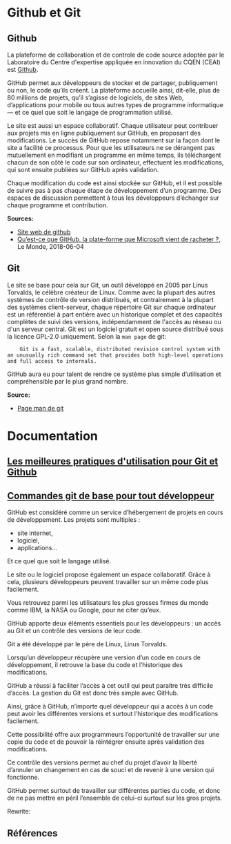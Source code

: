 # Github et Git


## Github
La plateforme de collaboration et de controle de code source adoptée par le Laboratoire du Centre d'expertise appliquée en innovation du CQEN (CEAI) est [Github](https://github.com).

GitHub permet aux développeurs de stocker et de partager, publiquement ou non, le code qu’ils créent. La plateforme accueille ainsi, dit-elle, plus de 80 millions de projets, qu’il s’agisse de logiciels, de sites Web, d’applications pour mobile ou tous autres types de programme informatique — et ce quel que soit le langage de programmation utilisé.

Le site est aussi un espace collaboratif. Chaque utilisateur peut contribuer aux projets mis en ligne publiquement sur GitHub, en proposant des modifications. Le succès de GitHub repose notamment sur la façon dont le site a facilité ce processus. Pour que les utilisateurs ne se dérangent pas mutuellement en modifiant un programme en même temps, ils téléchargent chacun de son côté le code sur son ordinateur, effectuent les modifications, qui sont ensuite publiées sur GitHub après validation. 

Chaque modification du code est ainsi stockée sur GitHub, et il est possible de suivre pas à pas chaque étape de développement d’un programme. Des espaces de discussion permettent à tous les développeurs d’échanger sur chaque programme et contribution.

**Sources:**  
- [Site web de github](https://github.com)
- [Qu’est-ce que GitHub, la plate-forme que Microsoft vient de racheter ?](https://www.lemonde.fr/pixels/article/2018/06/04/qu-est-ce-que-github-la-plate-forme-que-microsoft-vient-de-racheter_5309488_4408996.html), Le Monde, 2018-06-04


## Git
Le site se base pour cela sur Git, un outil développé en 2005 par Linus Torvalds, le célèbre créateur de Linux. Comme avec la plupart des autres systèmes de contrôle de version distribués, et contrairement à la plupart des systèmes client-serveur, chaque répertoire Git sur chaque ordinateur est un référentiel à part entière avec un historique complet et des capacités complètes de suivi des versions, indépendamment de l'accès au réseau ou d'un serveur central. Git est un logiciel gratuit et open source distribué sous la licence GPL-2.0 uniquement. Selon la `man page` de git: 

        Git is a fast, scalable, distributed revision control system with an unusually rich command set that provides both high-level operations and full access to internals.

GitHub aura eu pour talent de rendre ce système plus simple d’utilisation et compréhensible par le plus grand nombre.

**Source:** 
- [Page man de git](https://git.github.io/htmldocs/git.html)



# Documentation

## [Les meilleures pratiques d'utilisation pour Git et Github](./GithubBestPractices.md) 
## [Commandes git de base pour tout développeur](./CommandesBase.md)


GitHub est considéré comme un service d’hébergement de projets en cours de développement. Les projets sont multiples :

- site internet,
- logiciel,
- applications…

Et ce quel que soit le langage utilisé.

Le site ou le logiciel propose également un espace collaboratif. Grâce à cela, plusieurs développeurs peuvent travailler sur un même code plus facilement.

Vous retrouvez parmi les utilisateurs les plus grosses firmes du monde comme IBM, la NASA ou Google, pour ne citer qu’eux.

GitHub apporte deux éléments essentiels pour les développeurs : un accès au Git et un contrôle des versions de leur code.

Git a été développé par le père de Linux, Linus Torvalds.

Lorsqu’un développeur récupère une version d’un code en cours de développement, il retrouve la base du code et l’historique des modifications.

GitHub a réussi à faciliter l’accès à cet outil qui peut paraitre très difficile d’accès. La gestion du Git est donc très simple avec GitHub.

Ainsi, grâce à GitHub, n’importe quel développeur qui a accès à un code peut avoir les différentes versions et surtout l’historique des modifications facilement.

Cette possibilité offre aux programmeurs l’opportunité de travailler sur une copie du code et de pouvoir la réintégrer ensuite après validation des modifications.

Ce contrôle des versions permet au chef du projet d’avoir la liberté d’annuler un changement en cas de souci et de revenir à une version qui fonctionne.

GitHub permet surtout de travailler sur différentes parties du code, et donc de ne pas mettre en péril l’ensemble de celui-ci surtout sur les gros projets.

Rewrite: 




## Références 

